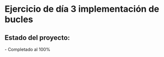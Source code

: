 <h1>Ejercicio de día 3 implementación de bucles</h1>

<h2>Estado del proyecto:</h2>
- Completado al 100%

